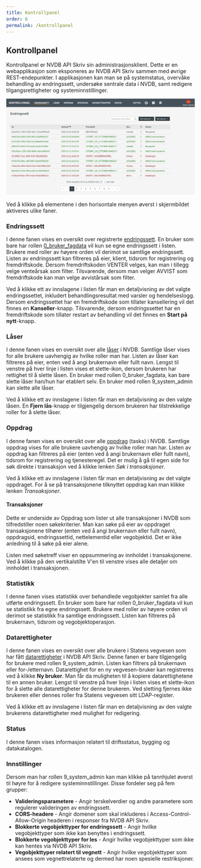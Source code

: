 ```yaml
---
title: Kontrollpanel
order: 6
permalink: /kontrollpanel
---
```


## Kontrollpanel

Kontrollpanel er NVDB API Skriv sin administrasjonsklient. Dette er en webapplikasjon som eksponeres av NVDB API Skriv sammen med øvrige REST-endepunkter.
I applikasjonen kan man se på systemstatus, overvåke behandling av endringssett, undersøke sentrale data i NVDB, samt redigere tilgangsrettigheter og systeminnstillinger.

![Kontrollpanel](./assets/kontrollpanel.png "Kontrollpanel")

Ved å klikke på elementene i den horisontale menyen øverst i skjermbildet aktiveres ulike faner.

### Endringssett

I denne fanen vises en oversikt over registrerte [endringssett](endringssett/introduksjon.md). En bruker som bare har rollen [0_bruker_fagdata](tilgangskontroll.md#tilgang-til-endepunkter-og-ressurser) 
vil kun se egne endringssett i listen. Brukere med roller av høyere orden vil derimot se samtlige endringssett. Listen av endringssett kan filtreres på eier, klient, tidsrom
for registrering og fremdriftskode. Dersom fremdriftskoden VENTER velges, kan man i tillegg velge venteårsak som filter. Tilsvarende, dersom man velger AVVIST som fremdriftskode
kan man velge avvistårsak som filter.

Ved å klikke ett av innslagene i listen får man en detaljvisning av det valgte endringssettet, inkludert behandlingsresultat med varsler og hendelseslogg. Dersom endringssettet har en fremdriftskode
som tillater kansellering vil det finnes en **Kanseller**-knapp. Tilsvarende, dersom endringssettet har en fremdriftskode som tillater restart av behandling vil det finnes en **Start på nytt**-knapp.

### Låser

I denne fanen vises en oversikt over alle [låser](laaser/introduksjon.md) i NVDB. Samtlige låser vises for alle brukere uavhengig av hvilke roller man har. Listen av låser kan filtreres på eier, enten ved å angi brukernavn eller fullt navn.
Lengst til venstre på hver linje i listen vises et slette-ikon, dersom brukeren har rettighet til å slette låsen. En bruker med rollen 0_bruker_fagdata, kan bare slette låser han/hun har etablert selv.
En bruker med rollen 9_system_admin kan slette alle låser.

Ved å klikke ett av innslagene i listen får man en detaljvisning av den valgte låsen. En **Fjern lås**-knapp er tilgjengelig dersom brukeren har tilstrekkelige roller for å slette låser.

### Oppdrag

I denne fanen vises en oversikt over alle [oppdrag](oppdrag_og_transaksjoner/introduksjon.md) (tasks) i NVDB. Samtlige oppdrag vises for alle brukere uavhengig av hvilke roller man har.
Listen av oppdrag kan filtreres på eier (enten ved å angi brukernavn eller fullt navn), tidsrom for registrering og tjenesteregel.
Det er mulig å gå til egen side for søk direkte i transaksjon ved å klikke lenken *Søk i transaksjoner*.

Ved å klikke ett av innslagene i listen får man en detaljvisning av det valgte oppdraget. For å se på transaksjonene tilknyttet oppdrag kan man klikke lenken *Transaksjoner*.

#### Transaksjoner

Dette er underside av Oppdrag som lister ut alle transaksjoner i NVDB som tilfredstiller noen søkekriterier. Man kan søke på eier av oppdraget transaksjonene tilhører (enten ved å angi brukernavn eller fullt navn),
oppdragsid, endringssettid, nettelementid eller vegobjektid. Det er ikke anledning til å søke på eier alene.

Listen med søketreff viser en oppsummering av innholdet i transaksjonene. Ved å klikke på den vertikalstilte V'en til venstre vises alle detaljer om innholdet i transaksjonen. 

### Statistikk

I denne fanen vises statistikk over behandlede vegobjekter samlet fra alle utførte endringssett. En bruker som bare har rollen 0_bruker_fagdata vil kun se statistikk fra egne endringssett. Brukere med roller av høyere orden vil
derimot se statistikk fra samtlige endringssett. Listen kan filtreres på brukernavn, tidsrom og vegobjektoperasjon.

### Datarettigheter

I denne fanen vises en oversikt over alle brukere i Statens vegvesen som har fått [datarettigheter](tilgangskontroll.md#datarettigheter) i NVDB API Skriv. Denne fanen er bare tilgjengelig for brukere med rollen 9_system_admin.
Listen kan filtrers på brukernavn eller for-/etternavn. Datarettighet for en ny vegvesen-bruker kan registreres ved å klikke **Ny bruker**. Man får da muligheten til å kopiere datarettighetene til en annen bruker.
Lengst til venstre på hver linje i listen vises et slette-ikon for å slette alle datarettigheter for denne brukeren. Ved sletting fjernes ikke brukeren eller dennes roller fra Statens vegvesen sitt LDAP-register.

Ved å klikke ett av innslagene i listen får man en detaljvisning av den valgte brukerens datarettigheter med mulighet for redigering.

### Status

I denne fanen vises informasjon relatert til driftsstatus, bygging og datakatalogen.

### Innstillinger

Dersom man har rollen 9_system_admin kan man klikke på tannhjulet øverst til høyre for å redigere systeminnstillinger. Disse fordeler seg på fem grupper:

* **Valideringsparametere** - Angir terskelverdier og andre parametere som regulerer valideringen av endringssett.
* **CORS-headere** - Angir domener som skal inkluderes i Access-Control-Allow-Origin headeren i responser fra NVDB API Skriv.
* **Blokkerte vegobjekttyper for endringssett** - Angir hvilke vegobjekttyper som ikke kan benyttes i endringssett.
* **Blokkerte vegobjekttyper for les** - Angir hvilke vegobjekttyper som ikke kan hentes via NVDB API Skriv.
* **Vegobjekttyper relatert til vegnett** - Angir hvilke vegobjekttyper som ansees som vegnettrelaterte og dermed har noen spesielle restriksjoner.
